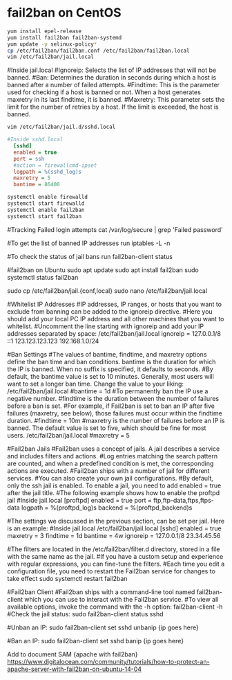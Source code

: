 # fail2ban on CentOS

```bash
yum install epel-release
yum install fail2ban fail2ban-systemd
yum update -y selinux-policy*
cp /etc/fail2ban/fail2ban.conf /etc/fail2ban/fail2ban.local
vim /etc/fail2ban/jail.local
```

#Inside jail.local
 #Ignoreip: Selects the list of IP addresses that will not be banned.
 #Ban: Determines the duration in seconds during which a host is banned after a number of failed attempts.
 #Findtime: This is the parameter used for checking if a host is banned or not. When a host generates maxretry in its last findtime, it is banned.
 #Maxretry: This parameter sets the limit for the number of retries by a host. If the limit is exceeded, the host is banned.

```bash
vim /etc/fail2ban/jail.d/sshd.local
```

```ini
#Inside sshd.local  
  [sshd]
  enabled = true
  port = ssh
  #action = firewallcmd-ipset
  logpath = %(sshd_log)s
  maxretry = 5
  bantime = 86400
```

```bash
systemctl enable firewalld
systemctl start firewalld
systemctl enable fail2ban
systemctl start fail2ban
```

#Tracking Failed login attempts
cat /var/log/secure | grep 'Failed password'

#To get the list of banned IP addresses run
iptables -L -n

#To check the status of jail bans run
fail2ban-client status



#fail2ban on Ubuntu
sudo apt update
sudo apt install fail2ban
sudo systemctl status fail2ban

sudo cp /etc/fail2ban/jail.{conf,local}
sudo nano /etc/fail2ban/jail.local


#Whitelist IP Addresses
#IP addresses, IP ranges, or hosts that you want to exclude from banning can be added to the ignoreip directive. 
#Here you should add your local PC IP address and all other machines that you want to whitelist.
#Uncomment the line starting with ignoreip and add your IP addresses separated by space:
/etc/fail2ban/jail.local
ignoreip = 127.0.0.1/8 ::1 123.123.123.123 192.168.1.0/24

#Ban Settings 
#The values of bantime, findtime, and maxretry options define the ban time and ban conditions.
bantime is the duration for which the IP is banned. When no suffix is specified, it defaults to seconds. 
#By default, the bantime value is set to 10 minutes. Generally, most users will want to set a longer ban time. Change the value to your liking:
/etc/fail2ban/jail.local
#bantime  = 1d
#To permanently ban the IP use a negative number.
#findtime is the duration between the number of failures before a ban is set. 
#For example, if Fail2ban is set to ban an IP after five failures (maxretry, see below), those failures must occur within the findtime duration.
#findtime  = 10m
#maxretry is the number of failures before an IP is banned. The default value is set to five, which should be fine for most users.
/etc/fail2ban/jail.local
#maxretry = 5

#Fail2ban Jails
#Fail2ban uses a concept of jails. A jail describes a service and includes filters and actions. 
#Log entries matching the search pattern are counted, and when a predefined condition is met, the corresponding actions are executed.
#Fail2ban ships with a number of jail for different services. 
#You can also create your own jail configurations.
#By default, only the ssh jail is enabled. To enable a jail, you need to add enabled = true after the jail title. 
#The following example shows how to enable the proftpd jail
#Inside jail.local
[proftpd]
enabled  = true
port     = ftp,ftp-data,ftps,ftps-data
logpath  = %(proftpd_log)s
backend  = %(proftpd_backend)s

#The settings we discussed in the previous section, can be set per jail. Here is an example:
#Inside jail.local
/etc/fail2ban/jail.local
[sshd]
enabled   = true
maxretry  = 3
findtime  = 1d
bantime   = 4w
ignoreip  = 127.0.0.1/8 23.34.45.56

#The filters are located in the /etc/fail2ban/filter.d directory, stored in a file with the same name as the jail. 
#If you have a custom setup and experience with regular expressions, you can fine-tune the filters.
#Each time you edit a configuration file, you need to restart the Fail2ban service for changes to take effect
sudo systemctl restart fail2ban

#Fail2ban Client
#Fail2ban ships with a command-line tool named fail2ban-client which you can use to interact with the Fail2ban service.
#To view all available options, invoke the command with the -h option:
fail2ban-client -h
#Check the jail status:
sudo fail2ban-client status sshd

#Unban an IP:
sudo fail2ban-client set sshd unbanip {ip goes here}

#Ban an IP:
sudo fail2ban-client set sshd banip {ip goes here}




Add to document SAM {apache with fail2ban}
https://www.digitalocean.com/community/tutorials/how-to-protect-an-apache-server-with-fail2ban-on-ubuntu-14-04
